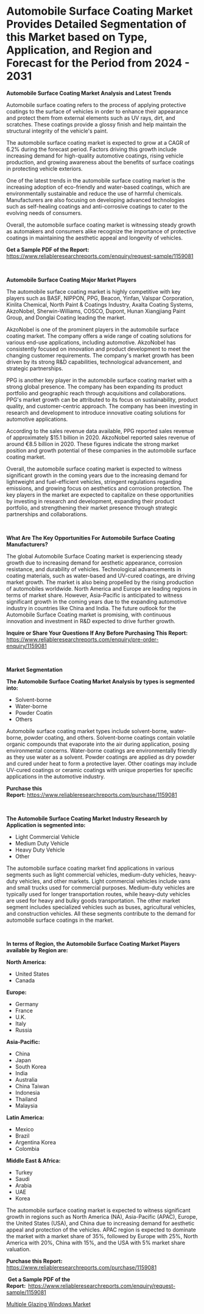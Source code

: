 <p><h1>Automobile Surface Coating Market Provides Detailed Segmentation of this Market based on Type, Application, and Region and Forecast for the Period from 2024 - 2031</h1></p><p><strong>Automobile Surface Coating Market Analysis and Latest Trends</strong></p>
<p><p>Automobile surface coating refers to the process of applying protective coatings to the surface of vehicles in order to enhance their appearance and protect them from external elements such as UV rays, dirt, and scratches. These coatings provide a glossy finish and help maintain the structural integrity of the vehicle's paint.</p><p>The automobile surface coating market is expected to grow at a CAGR of 6.2% during the forecast period. Factors driving this growth include increasing demand for high-quality automotive coatings, rising vehicle production, and growing awareness about the benefits of surface coatings in protecting vehicle exteriors.</p><p>One of the latest trends in the automobile surface coating market is the increasing adoption of eco-friendly and water-based coatings, which are environmentally sustainable and reduce the use of harmful chemicals. Manufacturers are also focusing on developing advanced technologies such as self-healing coatings and anti-corrosive coatings to cater to the evolving needs of consumers.</p><p>Overall, the automobile surface coating market is witnessing steady growth as automakers and consumers alike recognize the importance of protective coatings in maintaining the aesthetic appeal and longevity of vehicles.</p></p>
<p><strong>Get a Sample PDF of the Report:&nbsp;</strong> <a href="https://www.reliableresearchreports.com/enquiry/request-sample/1159081">https://www.reliableresearchreports.com/enquiry/request-sample/1159081</a></p>
<p>&nbsp;</p>
<p><strong>Automobile Surface Coating Major Market Players</strong></p>
<p><p>The automobile surface coating market is highly competitive with key players such as BASF, NIPPON, PPG, Beacon, Yinfan, Valspar Corporation, Kinlita Chemical, North Paint & Coatings Industry, Axalta Coating Systems, AkzoNobel, Sherwin-Williams, COSCO, Dupont, Hunan Xiangjiang Paint Group, and Donglai Coating leading the market. </p><p>AkzoNobel is one of the prominent players in the automobile surface coating market. The company offers a wide range of coating solutions for various end-use applications, including automotive. AkzoNobel has consistently focused on innovation and product development to meet the changing customer requirements. The company's market growth has been driven by its strong R&D capabilities, technological advancement, and strategic partnerships.</p><p>PPG is another key player in the automobile surface coating market with a strong global presence. The company has been expanding its product portfolio and geographic reach through acquisitions and collaborations. PPG's market growth can be attributed to its focus on sustainability, product quality, and customer-centric approach. The company has been investing in research and development to introduce innovative coating solutions for automotive applications.</p><p>According to the sales revenue data available, PPG reported sales revenue of approximately $15.1 billion in 2020. AkzoNobel reported sales revenue of around €8.5 billion in 2020. These figures indicate the strong market position and growth potential of these companies in the automobile surface coating market.</p><p>Overall, the automobile surface coating market is expected to witness significant growth in the coming years due to the increasing demand for lightweight and fuel-efficient vehicles, stringent regulations regarding emissions, and growing focus on aesthetics and corrosion protection. The key players in the market are expected to capitalize on these opportunities by investing in research and development, expanding their product portfolio, and strengthening their market presence through strategic partnerships and collaborations.</p></p>
<p>&nbsp;</p>
<p><strong>What Are The Key Opportunities For Automobile Surface Coating Manufacturers?</strong></p>
<p><p>The global Automobile Surface Coating market is experiencing steady growth due to increasing demand for aesthetic appearance, corrosion resistance, and durability of vehicles. Technological advancements in coating materials, such as water-based and UV-cured coatings, are driving market growth. The market is also being propelled by the rising production of automobiles worldwide. North America and Europe are leading regions in terms of market share. However, Asia-Pacific is anticipated to witness significant growth in the coming years due to the expanding automotive industry in countries like China and India. The future outlook for the Automobile Surface Coating market is promising, with continuous innovation and investment in R&D expected to drive further growth.</p></p>
<p><strong>Inquire or Share Your Questions If Any Before Purchasing This Report:</strong> <a href="https://www.reliableresearchreports.com/enquiry/pre-order-enquiry/1159081">https://www.reliableresearchreports.com/enquiry/pre-order-enquiry/1159081</a></p>
<p>&nbsp;</p>
<p><strong>Market Segmentation</strong></p>
<p><strong>The Automobile Surface Coating Market Analysis by types is segmented into:</strong></p>
<p><ul><li>Solvent-borne</li><li>Water-borne</li><li>Powder Coatin</li><li>Others</li></ul></p>
<p><p>Automobile surface coating market types include solvent-borne, water-borne, powder coating, and others. Solvent-borne coatings contain volatile organic compounds that evaporate into the air during application, posing environmental concerns. Water-borne coatings are environmentally friendly as they use water as a solvent. Powder coatings are applied as dry powder and cured under heat to form a protective layer. Other coatings may include UV-cured coatings or ceramic coatings with unique properties for specific applications in the automotive industry.</p></p>
<p><strong>Purchase this Report:&nbsp;</strong><a href="https://www.reliableresearchreports.com/purchase/1159081">https://www.reliableresearchreports.com/purchase/1159081</a></p>
<p>&nbsp;</p>
<p><strong>The Automobile Surface Coating Market Industry Research by Application is segmented into:</strong></p>
<p><ul><li>Light Commercial Vehicle</li><li>Medium Duty Vehicle</li><li>Heavy Duty Vehicle</li><li>Other</li></ul></p>
<p><p>The automobile surface coating market find applications in various segments such as light commercial vehicles, medium-duty vehicles, heavy-duty vehicles, and other markets. Light commercial vehicles include vans and small trucks used for commercial purposes. Medium-duty vehicles are typically used for longer transportation routes, while heavy-duty vehicles are used for heavy and bulky goods transportation. The other market segment includes specialized vehicles such as buses, agricultural vehicles, and construction vehicles. All these segments contribute to the demand for automobile surface coatings in the market.</p></p>
<p>&nbsp;</p>
<p><strong>In terms of Region, the Automobile Surface Coating Market Players available by Region are:</strong></p>
<p>
    <p> <strong> North America: </strong>
        <ul>
            <li>United States</li>
            <li>Canada</li>
        </ul>
        </p> 
    <p> <strong> Europe: </strong>
        <ul>
            <li>Germany</li>
            <li>France</li>
            <li>U.K.</li>
            <li>Italy</li>
            <li>Russia</li>
        </ul>
        </p> 
    <p> <strong> Asia-Pacific: </strong>
        <ul>
            <li>China</li>
            <li>Japan</li>
            <li>South Korea</li>
            <li>India</li>
            <li>Australia</li>
            <li>China Taiwan</li>
            <li>Indonesia</li>
            <li>Thailand</li>
            <li>Malaysia</li>
        </ul>
        </p> 
    <p> <strong> Latin America: </strong>
        <ul>
            <li>Mexico</li>
            <li>Brazil</li>
            <li>Argentina Korea</li>
            <li>Colombia</li>
        </ul>
        </p> 
    <p> <strong> Middle East & Africa: </strong>
        <ul>
            <li>Turkey</li>
            <li>Saudi</li>
            <li>Arabia</li>
            <li>UAE</li>
            <li>Korea</li>
        </ul>
    </p>
    </p>
<p><p>The automobile surface coating market is expected to witness significant growth in regions such as North America (NA), Asia-Pacific (APAC), Europe, the United States (USA), and China due to increasing demand for aesthetic appeal and protection of the vehicles. APAC region is expected to dominate the market with a market share of 35%, followed by Europe with 25%, North America with 20%, China with 15%, and the USA with 5% market share valuation.</p></p>
<p><strong>Purchase this Report: </strong><a href="https://www.reliableresearchreports.com/purchase/1159081">https://www.reliableresearchreports.com/purchase/1159081</a></p>
<p>&nbsp;<strong>Get a Sample PDF of the Report:&nbsp;&nbsp;</strong><a href="https://www.reliableresearchreports.com/enquiry/request-sample/1159081">https://www.reliableresearchreports.com/enquiry/request-sample/1159081</a></p>
<p><strong></strong></p>
<p><p><a href="https://github.com/ChiragRP21/Market-Research-Report-List-3/blob/main/multiple-glazing-windows-market.md">Multiple Glazing Windows Market</a></p></p>